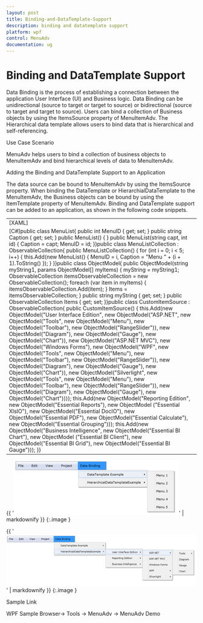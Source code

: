 ```yaml
---
layout: post
title: Binding-and-DataTemplate-Support
description: binding and datatemplate support
platform: wpf
control: MenuAdv
documentation: ug
---
```


# Binding and DataTemplate Support

Data Binding is the process of establishing a connection between the application User Interface (UI) and Business logic. Data Binding can be unidirectional (source to target or target to source) or bidirectional (source to target and target to source). Users can bind a collection of Business objects by using the ItemsSource property of MenuItemAdv. The Hierarchical data template allows users to bind data that is hierarchical and self-referencing.

Use Case Scenario

MenuAdv helps users to bind a collection of business objects to MenuItemAdv and bind hierarchical levels of data to MenuItemAdv.

Adding the Binding and DataTemplate Support to an Application

The data source can be bound to MenuItemAdv by using the ItemsSource property. When binding the DataTemplate or HierarchialDataTemplate to the MenuItemAdv, the Business objects can be bound by using the ItemTemplate property of MenuItemAdv. Binding and DataTemplate support can be added to an application, as shown in the following code snippets.

<table>
<tr>
<td>
[XAML]<shared:MenuAdv x:Name="Menu">                <shared:MenuItemAdv Header="File"/>                <shared:MenuItemAdv Header="Edit"/>                <shared:MenuItemAdv Header="View"/>                <shared:MenuItemAdv Header="Project"/>                <shared:MenuItemAdv Header="Data Binding">                    <shared:MenuItemAdv Header="DataTemplate Example">                         <shared:MenuItemAdv.ItemsSource>                                 <local:MenuListCollection/>                         </shared:MenuItemAdv.ItemsSource>                        <shared:MenuItemAdv.ItemTemplate>                            <DataTemplate>                                <TextBlock Text="{Binding Caption}"/>                            </DataTemplate>                        </shared:MenuItemAdv.ItemTemplate>                    </shared:MenuItemAdv>                    <shared:MenuItemAdv Header="HierarchicalDataTemplateExample”>                         <shared:MenuItemAdv.ItemsSource>                               <local:CustomItemsSource/>                         </shared:MenuItemAdv.ItemsSource>                        <shared:MenuItemAdv.ItemTemplate>                            <hdt:HierarchicalDataTemplate ItemsSource="{Binding Items}">                                <TextBlock Text="{Binding myString}"/>                            </hdt:HierarchicalDataTemplate>                        </shared:MenuItemAdv.ItemTemplate>                    </shared:MenuItemAdv>                </shared:MenuItemAdv>            </shared:MenuAdv></td></tr>
<tr>
<td>
[C#]public class MenuList{        public int MenuID { get; set; }        public string Caption { get; set; }        public MenuList() { }        public MenuList(string capt, int id)        {            Caption = capt;            MenuID = id;        }}public class MenuListCollection : ObservableCollection<MenuList>{        public MenuListCollection()        {            for (int i = 0; i < 5; i++)            {                this.Add(new MenuList() { MenuID = i, Caption = "Menu " +                 (i + 1).ToString() });            }        }}public class ObjectModel{        public ObjectModel(string myString1, params ObjectModel[] myItems)        {            myString = myString1;            ObservableCollection<ObjectModel> itemsObservableCollection =             new ObservableCollection<ObjectModel>();            foreach (var item in myItems)            {                itemsObservableCollection.Add(item);            }            Items = itemsObservableCollection;        }        public string myString { get; set; }        public ObservableCollection<ObjectModel> Items { get; set; }}public class CustomItemSource : ObservableCollection<ObjectModel>{        public CustomItemSource()        {            this.Add(new ObjectModel("User Interface Edition",            new ObjectModel("ASP.NET", new ObjectModel("Tools",             new ObjectModel("Menu"), new ObjectModel("Toolbar"),             new ObjectModel("RangeSlider")), new ObjectModel("Diagram"),             new ObjectModel("Gauge"), new ObjectModel("Chart")),            new ObjectModel("ASP.NET MVC"), new ObjectModel("Windows Forms"),            new ObjectModel("WPF", new ObjectModel("Tools", new             ObjectModel("Menu"), new ObjectModel("Toolbar"), new             ObjectModel("RangeSlider")), new ObjectModel("Diagram"), new             ObjectModel("Gauge"), new ObjectModel("Chart")), new             ObjectModel("Silverlight", new ObjectModel("Tools", new             ObjectModel("Menu"), new ObjectModel("Toolbar"), new             ObjectModel("RangeSlider")), new ObjectModel("Diagram"), new             ObjectModel("Gauge"), new ObjectModel("Chart"))));            this.Add(new ObjectModel("Reporting Edition",            new ObjectModel("Essential Reports"), new ObjectModel            ("Essential XlsIO"), new ObjectModel("Essential DocIO"),            new ObjectModel("Essential PDF"), new ObjectModel("Essential             Calculate"), new ObjectModel("Essential Grouping")));            this.Add(new ObjectModel("Business Intelligence",            new ObjectModel("Essential BI Chart"), new ObjectModel            ("Essential BI Client"), new ObjectModel("Essential BI Grid"),            new ObjectModel("Essential BI Gauge")));        }}</td></tr>
</table>




{{ '![](Binding-and-DataTemplate-Support_images/Binding-and-DataTemplate-Support_img1.png)' | markdownify }}
{:.image }


{{ '![C:/Users/Dhileep/Desktop/Vol4-Documentation/ScreenShots/SL-Menu/hdt.png](Binding-and-DataTemplate-Support_images/Binding-and-DataTemplate-Support_img2.png)' | markdownify }}
{:.image }


Sample Link

WPF Sample Browser-> Tools -> MenuAdv -> MenuAdv Demo

